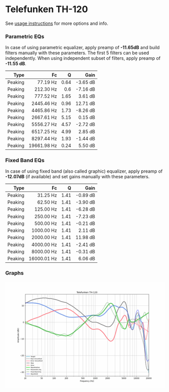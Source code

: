 # Telefunken TH-120
See [usage instructions](https://github.com/jaakkopasanen/AutoEq#usage) for more options and info.

### Parametric EQs
In case of using parametric equalizer, apply preamp of **-11.65dB** and build filters manually
with these parameters. The first 5 filters can be used independently.
When using independent subset of filters, apply preamp of **-11.55 dB**.

| Type    | Fc          |    Q | Gain     |
|--------:|------------:|-----:|---------:|
| Peaking | 77.19 Hz    | 0.64 | -3.65 dB |
| Peaking | 212.30 Hz   | 0.6  | -7.16 dB |
| Peaking | 777.52 Hz   | 1.65 | 3.61 dB  |
| Peaking | 2445.46 Hz  | 0.96 | 12.71 dB |
| Peaking | 4465.86 Hz  | 1.73 | -8.26 dB |
| Peaking | 2667.61 Hz  | 5.15 | 0.15 dB  |
| Peaking | 5556.27 Hz  | 4.57 | -2.72 dB |
| Peaking | 6517.25 Hz  | 4.99 | 2.85 dB  |
| Peaking | 8297.44 Hz  | 1.93 | -1.44 dB |
| Peaking | 19661.98 Hz | 0.24 | 5.50 dB  |

### Fixed Band EQs
In case of using fixed band (also called graphic) equalizer, apply preamp of **-12.07dB**
(if available) and set gains manually with these parameters.

| Type    | Fc          |    Q | Gain     |
|--------:|------------:|-----:|---------:|
| Peaking | 31.25 Hz    | 1.41 | -0.89 dB |
| Peaking | 62.50 Hz    | 1.41 | -3.90 dB |
| Peaking | 125.00 Hz   | 1.41 | -6.28 dB |
| Peaking | 250.00 Hz   | 1.41 | -7.23 dB |
| Peaking | 500.00 Hz   | 1.41 | -0.21 dB |
| Peaking | 1000.00 Hz  | 1.41 | 2.11 dB  |
| Peaking | 2000.00 Hz  | 1.41 | 11.98 dB |
| Peaking | 4000.00 Hz  | 1.41 | -2.41 dB |
| Peaking | 8000.00 Hz  | 1.41 | -0.31 dB |
| Peaking | 16000.01 Hz | 1.41 | 6.06 dB  |

### Graphs
![](./Telefunken%20TH-120.png)